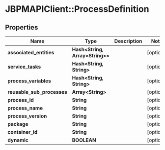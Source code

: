 # JBPMAPIClient::ProcessDefinition

## Properties
Name | Type | Description | Notes
------------ | ------------- | ------------- | -------------
**associated_entities** | **Hash&lt;String, Array&lt;String&gt;&gt;** |  | [optional] 
**service_tasks** | **Hash&lt;String, String&gt;** |  | [optional] 
**process_variables** | **Hash&lt;String, String&gt;** |  | [optional] 
**reusable_sub_processes** | **Array&lt;String&gt;** |  | [optional] 
**process_id** | **String** |  | [optional] 
**process_name** | **String** |  | [optional] 
**process_version** | **String** |  | [optional] 
**package** | **String** |  | [optional] 
**container_id** | **String** |  | [optional] 
**dynamic** | **BOOLEAN** |  | [optional] 


